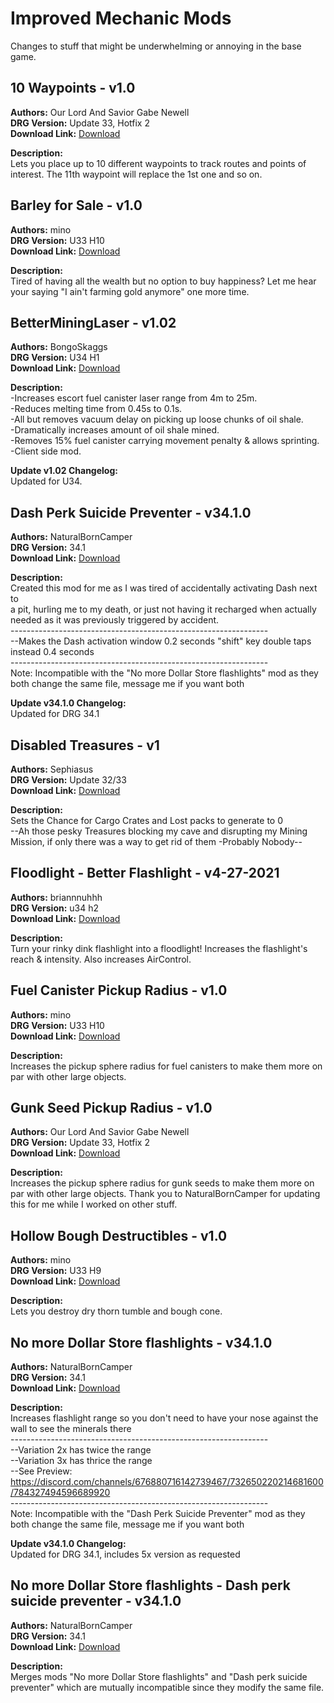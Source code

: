 # Improved Mechanic Mods

Changes to stuff that might be underwhelming or annoying in the base game.

<!-- mod list -->

## 10 Waypoints - v1.0
**Authors:** Our Lord And Savior Gabe Newell  
**DRG Version:** Update 33, Hotfix 2  
**Download Link:** [Download](https://github.com/ArcticEcho/DRG-Mods/raw/d94fff8780e5372a761334e21b8023294c279a59/Quality%20of%20Life/Improved%20mechanics/10%20Waypoints%20-%20V1.0%20_P.pak)  

**Description:**  
Lets you place up to 10 different waypoints to track routes and points of interest.  The 11th waypoint will replace the 1st one and so on.

## Barley for Sale - v1.0
**Authors:** mino  
**DRG Version:** U33 H10  
**Download Link:** [Download](https://github.com/ArcticEcho/DRG-Mods/raw/c0956849cab90e9d66adf223322cb959883c6721/Quality%20of%20Life/Improved%20mechanics/Barley%20For%20Sale%20-%20V1.0%20_P.pak)  

**Description:**  
Tired of having all the wealth but no option to buy happiness? Let me hear your saying "I ain't farming gold anymore" one more time.

## BetterMiningLaser - v1.02
**Authors:** BongoSkaggs  
**DRG Version:** U34 H1  
**Download Link:** [Download](https://github.com/ArcticEcho/DRG-Mods/raw/2662be35c209daf8fee6025700bd5867617c808f/Quality%20of%20Life/Improved%20mechanics/BetterMiningLaser%20-%20V1.02%20_P.pak)  

**Description:**  
-Increases escort fuel canister laser range from 4m to 25m.  
-Reduces melting time from 0.45s to 0.1s.  
-All but removes vacuum delay on picking up loose chunks of oil shale.  
-Dramatically increases amount of oil shale mined.  
-Removes 15% fuel canister carrying movement penalty & allows sprinting.  
-Client side mod.

**Update v1.02 Changelog:**  
Updated for U34.

## Dash Perk Suicide Preventer - v34.1.0
**Authors:** NaturalBornCamper  
**DRG Version:** 34.1  
**Download Link:** [Download](https://github.com/ArcticEcho/DRG-Mods/raw/e6d0fd2faa330ad583d6ec4ef9f311daea57bb3e/Quality%20of%20Life/Improved%20mechanics/Dash%20Perk%20Suicide%20Preventer%20-%20V34.1.0.zip)  

**Description:**  
Created this mod for me as I was tired of accidentally activating Dash next to  
a pit, hurling me to my death, or just not having it recharged when actually  
needed as it was previously triggered by accident.  
\----------------------------------------------------------------  
--Makes the Dash activation window 0.2 seconds "shift" key double taps instead 0.4 seconds  
\----------------------------------------------------------------  
Note: Incompatible with the "No more Dollar Store flashlights" mod as they both change the same file, message me if you want both

**Update v34.1.0 Changelog:**  
Updated for DRG 34.1

## Disabled Treasures - v1
**Authors:** Sephiasus  
**DRG Version:** Update 32/33  
**Download Link:** [Download](https://github.com/ArcticEcho/DRG-Mods/raw/19c2edadd3b2efd4385659a24bdc785ce978e404/Quality%20of%20Life/Improved%20mechanics/Disabled%20Treasures%20-%20V1%20_P.pak)  

**Description:**  
Sets the Chance for Cargo Crates and Lost packs to generate to 0  
--Ah those pesky Treasures blocking my cave and disrupting my Mining Mission, if only there was a way to get rid of them -Probably Nobody--

## Floodlight - Better Flashlight - v4-27-2021
**Authors:** briannnuhhh  
**DRG Version:** u34 h2  
**Download Link:** [Download](https://github.com/ArcticEcho/DRG-Mods/raw/21df529f2a3490216d73a55448a90e1dbe6cbb35/Quality%20of%20Life/Improved%20mechanics/Floodlight%20-%20Better%20Flashlight%20-%20V4-27-2021%20_P.pak)  

**Description:**  
Turn your rinky dink flashlight into a floodlight! Increases the flashlight's reach & intensity. Also increases AirControl.

## Fuel Canister Pickup Radius - v1.0
**Authors:** mino  
**DRG Version:** U33 H10  
**Download Link:** [Download](https://github.com/ArcticEcho/DRG-Mods/raw/c5d1c559c407919d2948df4f8b3b37ac1f4b0d9b/Quality%20of%20Life/Improved%20mechanics/Fuel%20Canister%20Pickup%20Radius%20-%20V1.0%20_P.pak)  

**Description:**  
Increases the pickup sphere radius for fuel canisters to make them more on par with other large objects.

## Gunk Seed Pickup Radius - v1.0
**Authors:** Our Lord And Savior Gabe Newell  
**DRG Version:** Update 33, Hotfix 2  
**Download Link:** [Download](https://github.com/ArcticEcho/DRG-Mods/raw/691a7e9a067cb364ce3e3f791f242b8fae086620/Quality%20of%20Life/Improved%20mechanics/Gunk%20Seed%20Pickup%20Radius%20-%20V1.0%20_P.pak)  

**Description:**  
Increases the pickup sphere radius for gunk seeds to make them more on par with other large objects.  Thank you to NaturalBornCamper for updating this for me while I worked on other stuff.

## Hollow Bough Destructibles - v1.0
**Authors:** mino  
**DRG Version:** U33 H9  
**Download Link:** [Download](https://github.com/ArcticEcho/DRG-Mods/raw/c0b1d318a12d869d948d81f4bab728a6f765109c/Quality%20of%20Life/Improved%20mechanics/Hollow%20Bough%20Destructibles%20-%20V1.0%20_P.pak)  

**Description:**  
Lets you destroy dry thorn tumble and bough cone.

## No more Dollar Store flashlights - v34.1.0
**Authors:** NaturalBornCamper  
**DRG Version:** 34.1  
**Download Link:** [Download](https://github.com/ArcticEcho/DRG-Mods/raw/352fa5f4b5f0bdfcf6eb1e25b7b4e890ef8d4a79/Quality%20of%20Life/Improved%20mechanics/No%20More%20Dollar%20Store%20Flashlights%20-%20V34.1.0.zip)  

**Description:**  
Increases flashlight range so you don't need to have your nose against the wall to see the minerals there  
\----------------------------------------------------------------  
--Variation 2x has twice the range  
--Variation 3x has thrice the range  
--See Preview: https://discord.com/channels/676880716142739467/732650220214681600/784327494596689920  
\----------------------------------------------------------------  
Note: Incompatible with the "Dash Perk Suicide Preventer" mod as they both change the same file, message me if you want both

**Update v34.1.0 Changelog:**  
Updated for DRG 34.1, includes 5x version as requested

## No more Dollar Store flashlights - Dash perk suicide preventer - v34.1.0
**Authors:** NaturalBornCamper  
**DRG Version:** 34.1  
**Download Link:** [Download](https://github.com/ArcticEcho/DRG-Mods/raw/3c07dc3479a0b712cff74ad50e1d54209ef95ef5/Quality%20of%20Life/Improved%20mechanics/No%20More%20Dollar%20Store%20Flashlights%20-%20Dash%20Perk%20Suicide%20Preventer%20-%20V34.1.0.zip)  

**Description:**  
Merges mods "No more Dollar Store flashlights" and "Dash perk suicide preventer" which are mutually incompatible since they modify the same file.